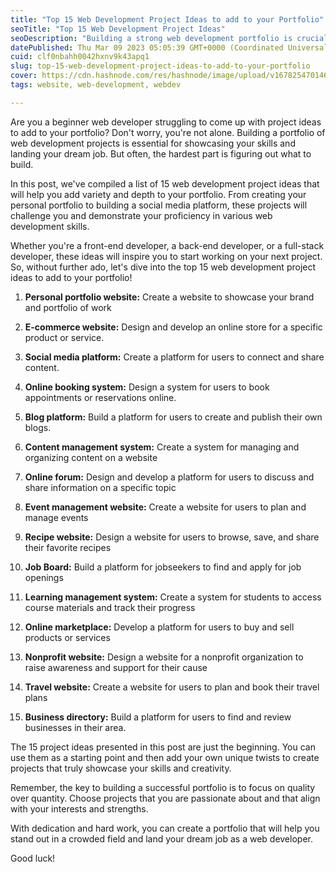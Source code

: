 ```yaml
---
title: "Top 15 Web Development Project Ideas to add to your Portfolio"
seoTitle: "Top 15 Web Development Project Ideas"
seoDescription: "Building a strong web development portfolio is crucial for advancing your career. However, as a beginner, it can be challenging to come up with project idea"
datePublished: Thu Mar 09 2023 05:05:39 GMT+0000 (Coordinated Universal Time)
cuid: clf0nbahh0042hxnv9k43apq1
slug: top-15-web-development-project-ideas-to-add-to-your-portfolio
cover: https://cdn.hashnode.com/res/hashnode/image/upload/v1678254701462/c39e8125-ff5b-4632-8517-7c88152139fa.png
tags: website, web-development, webdev

---
```


Are you a beginner web developer struggling to come up with project ideas to add to your portfolio? Don't worry, you're not alone. Building a portfolio of web development projects is essential for showcasing your skills and landing your dream job. But often, the hardest part is figuring out what to build.

In this post, we've compiled a list of 15 web development project ideas that will help you add variety and depth to your portfolio. From creating your personal portfolio to building a social media platform, these projects will challenge you and demonstrate your proficiency in various web development skills.

Whether you're a front-end developer, a back-end developer, or a full-stack developer, these ideas will inspire you to start working on your next project. So, without further ado, let's dive into the top 15 web development project ideas to add to your portfolio!

1. **Personal portfolio website:** Create a website to showcase your brand and portfolio of work
    
2. **E-commerce website:** Design and develop an online store for a specific product or service.
    
3. **Social media platform:** Create a platform for users to connect and share content.
    
4. **Online booking system:** Design a system for users to book appointments or reservations online.
    
5. **Blog platform:** Build a platform for users to create and publish their own blogs.
    
6. **Content management system:** Create a system for managing and organizing content on a website
    
7. **Online forum:** Design and develop a platform for users to discuss and share information on a specific topic
    
8. **Event management website:** Create a website for users to plan and manage events
    
9. **Recipe website:** Design a website for users to browse, save, and share their favorite recipes
    
10. **Job Board:** Build a platform for jobseekers to find and apply for job openings
    
11. **Learning management system:** Create a system for students to access course materials and track their progress
    
12. **Online marketplace:** Develop a platform for users to buy and sell products or services
    
13. **Nonprofit website:** Design a website for a nonprofit organization to raise awareness and support for their cause
    
14. **Travel website:** Create a website for users to plan and book their travel plans
    
15. **Business directory:** Build a platform for users to find and review businesses in their area.
    

The 15 project ideas presented in this post are just the beginning. You can use them as a starting point and then add your own unique twists to create projects that truly showcase your skills and creativity.

Remember, the key to building a successful portfolio is to focus on quality over quantity. Choose projects that you are passionate about and that align with your interests and strengths.

With dedication and hard work, you can create a portfolio that will help you stand out in a crowded field and land your dream job as a web developer.

Good luck!